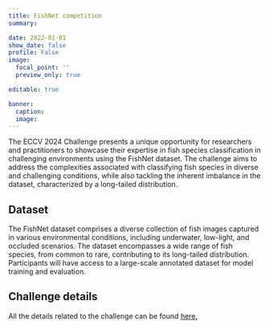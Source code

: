 ```yaml
---
title: FishNet competition
summary:

date: 2022-01-01
show_date: false
profile: False
image:
  focal_point: ''
  preview_only: true

editable: true

banner:
  caption:
  image:
---
```


The ECCV 2024 Challenge presents a unique opportunity for researchers and practitioners to showcase their expertise in fish species classification in challenging environments using the FishNet dataset. The challenge aims to address the complexities associated with classifying fish species in diverse and challenging conditions, while also tackling the inherent imbalance in the dataset, characterized by a long-tailed distribution.
## Dataset

The FishNet dataset comprises a diverse collection of fish images captured in various environmental conditions, including underwater, low-light, and occluded scenarios. The dataset encompasses a wide range of fish species, from common to rare, contributing to its long-tailed distribution. Participants will have access to a large-scale annotated dataset for model training and evaluation.
## Challenge details

All the details related to the challenge can be found [here.](https://eval.ai/web/challenges/challenge-page/2292/overview)
